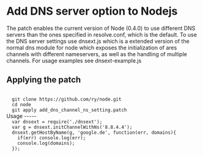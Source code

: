 Add DNS server option to Nodejs
===============================
The patch enables the current version of Node (0.4.0) to use different DNS servers than the ones specified in resolve.conf, which is the default. To use the DNS server settings use dnsext.js which is a extended version of the normal dns module for node which exposes the initialization of ares channels with different nameservers, as well as the handling of multiple channels. For usage examples see dnsext-example.js

Applying the patch
------------------
<code>
  git clone https://github.com/ry/node.git
  cd node
  git apply add_dns_channel_ns_setting.patch
</code>
Usage
-----
<code>
  var dnsext = require('./dnsext');
  var g = dnsext.initChannelWithNs('8.8.4.4');
  dnsext.getHostByName(g, 'google.de', function(err, domains){
    if(err) console.log(err);
    console.log(domains);
  });
</code>